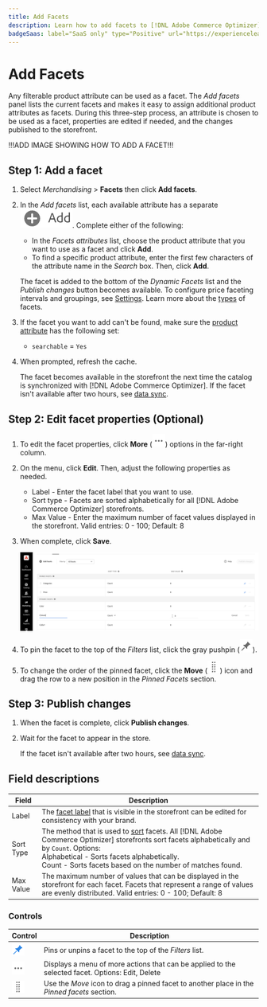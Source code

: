 ```yaml
---
title: Add Facets
description: Learn how to add facets to [!DNL Adobe Commerce Optimizer].
badgeSaas: label="SaaS only" type="Positive" url="https://experienceleague.adobe.com/en/docs/commerce/user-guides/product-solutions" tooltip="Applies to Adobe Commerce as a Cloud Service and Adobe Commerce Optimizer projects only (Adobe-managed SaaS infrastructure)."
---
```

# Add Facets

Any filterable product attribute can be used as a facet. The *Add facets* panel lists the current facets and makes it easy to assign additional product attributes as facets. During this three-step process, an attribute is chosen to be used as a facet, properties are edited if needed, and the changes published to the storefront.

!!!ADD IMAGE SHOWING HOW TO ADD A FACET!!!

## Step 1: Add a facet

1. Select _Merchandising_ > **Facets** then click **Add facets**.
1. In the *Add facets* list, each available attribute has a separate ![Add button](../../assets/btn-add.png). Complete either of the following:

     - In the *Facets attributes* list, choose the product attribute that you want to use as a facet and click **Add**.
     - To find a specific product attribute, enter the first few characters of the attribute name in the *Search* box. Then, click **Add**.
     
      The facet is added to the bottom of the *Dynamic Facets* list and the *Publish changes* button becomes available.
      To configure price faceting intervals and groupings, see [Settings](../../settings.md). Learn more about the [types](type.md) of facets.

1. If the facet you want to add can't be found, make sure the [product attribute](https://developer-stage.adobe.com/commerce/services/composable-catalog/data-ingestion/api-reference/#operation/createProductMetadata) has the following set:

     - `searchable` = `Yes`

1. When prompted, refresh the cache.

   The facet becomes available in the storefront the next time the catalog is synchronized with [!DNL Adobe Commerce Optimizer]. If the facet isn't available after two hours, see [data sync](../../setup/data-sync.md).

## Step 2: Edit facet properties (Optional)

1. To edit the facet properties, click **More** (![More selector](../../assets/btn-more.png)) options in the far-right column.
1. On the menu, click **Edit**. Then, adjust the following properties as needed.

     - Label - Enter the facet label that you want to use.
     - Sort type - Facets are sorted alphabetically for all [!DNL Adobe Commerce Optimizer] storefronts.
     - Max Value - Enter the maximum number of facet values displayed in the storefront. Valid entries: 0 - 100; Default: 8

1. When complete, click **Save**.

   ![Edit Facets](../../assets/facet-edit.png)

1. To pin the facet to the top of the *Filters* list, click the gray pushpin (![Pin selector](../../assets/btn-pin-gray.png)).
1. To change the order of the pinned facet, click the **Move** (![Move selector](../../assets/btn-move.png)) icon and drag the row to a new position in the *Pinned Facets* section.

## Step 3: Publish changes

1. When the facet is complete, click **Publish changes**.
1. Wait for the facet to appear in the store.

   If the facet isn't available after two hours, see [data sync](../../setup/data-sync.md).

## Field descriptions

| Field | Description |
|--- |--- |
| Label | The [facet label](type.md) that is visible in the storefront can be edited for consistency with your brand. |
| Sort Type | The method that is used to [sort](type.md) facets. All [!DNL Adobe Commerce Optimizer] storefronts sort facets  alphabetically and by `Count`. Options:<br />Alphabetical - Sorts facets alphabetically.<br />Count - Sorts facets based on the number of matches found. |
| Max Value | The maximum number of values that can be displayed in the storefront for each facet. Facets that represent a range of values are evenly distributed. Valid entries: 0 - 100; Default: 8 |

### Controls

| Control | Description |
|--- |--- |
| ![Pin selector](../../assets/btn-pin-blue.png) | Pins or unpins a facet to the top of the *Filters* list. |
| ![More selector](../../assets/btn-more.png) | Displays a menu of more actions that can be applied to the selected facet. Options: Edit, Delete |
| ![Move selector](../../assets/btn-move.png) | Use the *Move* icon to drag a pinned facet to another place in the *Pinned facets* section. |
